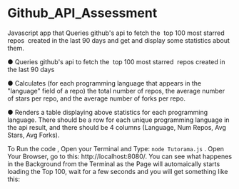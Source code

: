 # Github_API_Assessment

Javascript app that Queries github's api to fetch the ​ top 100 most starred ​ repos ​ created in the last 90 days and get and display some statistics about them.

● Queries github's api to fetch the ​ top 100 most starred ​ repos ​ created in the last 90 days

● Calculates (for each programming language that appears in the "language" field of a repo) the
total number of repos, the average number of stars per repo, and the average number of forks per
repo.

● Renders a table displaying above statistics for each programming language. There should be a
row for each unique programming language in the api result, and there should be 4 columns
(Language, Num Repos, Avg Stars, Avg Forks).

To Run the code , Open your Terminal and Type: `node Tutorama.js` . Open Your Browser, go to this: http://localhost:8080/. You can see what happenes in the Background from the Terminal as the Page will automaically starts loading the Top 100, wait for a few seconds and you will get something like this:

